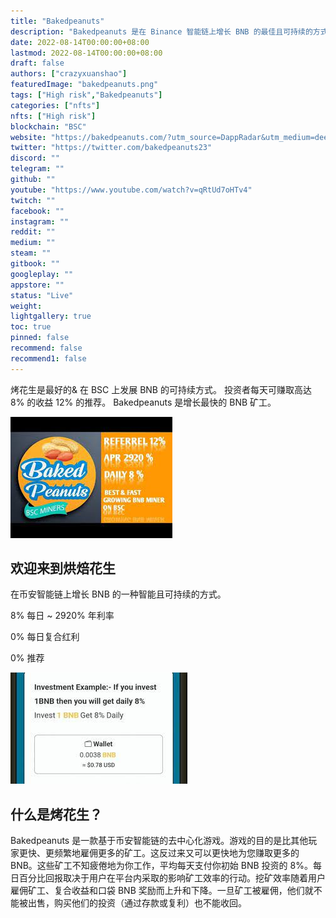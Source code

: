 ```yaml
---
title: "Bakedpeanuts"
description: "Bakedpeanuts 是在 Binance 智能链上增长 BNB 的最佳且可持续的方式，每日 8% 的收入和 12% 的推荐人"
date: 2022-08-14T00:00:00+08:00
lastmod: 2022-08-14T00:00:00+08:00
draft: false
authors: ["crazyxuanshao"]
featuredImage: "bakedpeanuts.png"
tags: ["High risk","Bakedpeanuts"]
categories: ["nfts"]
nfts: ["High risk"]
blockchain: "BSC"
website: "https://bakedpeanuts.com/?utm_source=DappRadar&utm_medium=deeplink&utm_campaign=visit-website"
twitter: "https://twitter.com/bakedpeanuts23"
discord: ""
telegram: ""
github: ""
youtube: "https://www.youtube.com/watch?v=qRtUd7oHTv4"
twitch: ""
facebook: ""
instagram: ""
reddit: ""
medium: ""
steam: ""
gitbook: ""
googleplay: ""
appstore: ""
status: "Live"
weight: 
lightgallery: true
toc: true
pinned: false
recommend: false
recommend1: false
---
```

<p>烤花生是最好的&amp; 在 BSC 上发展 BNB 的可持续方式。 投资者每天可赚取高达 8% 的收益 12% 的推荐。 Bakedpeanuts 是增长最快的 BNB 矿工。</p>

![dsian](dsian.png)

## 欢迎来到**烘焙**花生

在币安智能链上增长 BNB 的一种智能且可持续的方式。

 8% 每日 ~ 2920% 年利率

 0% 每日复合红利

0% 推荐

![ndisan](ndisan.png)

## 什么是烤花生？

Bakedpeanuts 是一款基于币安智能链的去中心化游戏。游戏的目的是比其他玩家更快、更频繁地雇佣更多的矿工。这反过来又可以更快地为您赚取更多的 BNB。这些矿工不知疲倦地为你工作，平均每天支付你初始 BNB 投资的 8%。每日百分比回报取决于用户在平台内采取的影响矿工效率的行动。挖矿效率随着用户雇佣矿工、复合收益和口袋 BNB 奖励而上升和下降。一旦矿工被雇佣，他们就不能被出售，购买他们的投资（通过存款或复利）也不能收回。